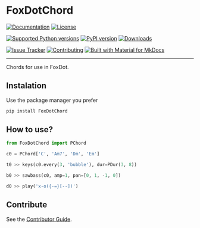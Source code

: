 # FoxDotChord

[![Documentation](https://img.shields.io/badge/docs-latest-1769AA?color=%23746cc0)](https://foxdotchord.readthedocs.io)
[![License](https://img.shields.io/pypi/l/FoxDotChord?label=License&color=%23746cc0)](https://spdx.org/licenses/)

[![Supported Python versions](https://img.shields.io/pypi/pyversions/FoxDotChord.svg?logo=python&label=Python&color=%2373DC8C)](https://pypi.python.org/pypi/FoxDotChord/)
[![PyPI version](https://img.shields.io/pypi/v/FoxDotChord.svg?logo=pypi&label=PyPI&color=%2373DC8C)](https://pypi.org/project/FoxDotChord/)
[![Downloads](https://img.shields.io/pypi/dm/FoxDotChord?logo=pypi&label=Downloads&color=%2373DC8C)](https://pypi.org/project/FoxDotChord/)

[![Issue Tracker](https://img.shields.io/badge/Issue-Tracker-1769AA?color=%234B78E6)](https://codeberg.org/taconi/FoxDotChord/issues)
[![Contributing](https://img.shields.io/badge/Contributing-welcome-1769AA?color=%234B78E6)](https://foxdotchord.readthedocs.io/contributing)
[![Built with Material for MkDocs](https://img.shields.io/badge/Material_for_MkDocs-526CFE?logo=MaterialForMkDocs&logoColor=white)](https://squidfunk.github.io/mkdocs-material/)

---

Chords for use in FoxDot.

## Instalation

Use the package manager you prefer

```sh
pip install FoxDotChord
```

## How to use?

```python
from FoxDotChord import PChord

c0 = PChord['C', 'Am7', 'Dm', 'Em']

t0 >> keys(c0.every(3, 'bubble'), dur=PDur(3, 8))

b0 >> sawbass(c0, amp=1, pan=[0, 1, -1, 0])

d0 >> play('x-o({-=}[--])')
```

## Contribute

See the [Contributor Guide](https://foxdotchord.readthedocs.io/contributing).
